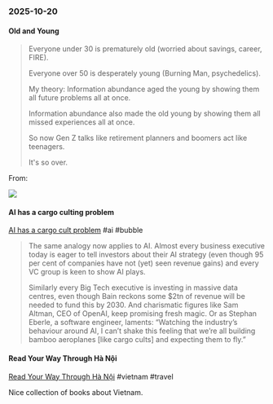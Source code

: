 ### 2025-10-20
#### Old and Young
> Everyone under 30 is prematurely old (worried about savings, career, FIRE).
> 
> Everyone over 50 is desperately young (Burning Man, psychedelics).
> 
> My theory: Information abundance aged the young by showing them all future problems all at once.
> 
> Information abundance also made the old young by showing them all missed experiences all at once.
> 
> So now Gen Z talks like retirement planners and boomers act like teenagers.
> 
> It's so over.

From:

![](https://x.com/basedlayer/status/1979473779131625856)

#### AI has a cargo culting problem
[AI has a cargo cult problem](https://on.ft.com/4719bJq) #ai #bubble 

> The same analogy now applies to AI. Almost every business executive today is eager to tell investors about their AI strategy (even though 95 per cent of companies have not (yet) seen revenue gains) and every VC group is keen to show AI plays.
> 
> Similarly every Big Tech executive is investing in massive data centres, even though Bain reckons some $2tn of revenue will be needed to fund this by 2030. And charismatic figures like Sam Altman, CEO of OpenAI, keep promising fresh magic. Or as Stephan Eberle, a software engineer, laments: “Watching the industry’s behaviour around AI, I can’t shake this feeling that we’re all building bamboo aeroplanes [like cargo cults] and expecting them to fly.”

#### Read Your Way Through Hà Nội
[Read Your Way Through Hà Nội](https://vietnamesetypography.com/samples/read-your-way-through-ha-noi/) #vietnam #travel

Nice collection of books about Vietnam.

